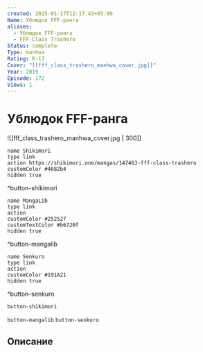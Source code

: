 ```yaml
---
created: 2025-01-17T12:17:43+03:00
Name: Ублюдок FFF-ранга
aliases:
  - Ублюдок FFF-ранга
  - FFF-Class Trashero
Status: complete
Type: manhwa
Rating: R-17
Cover: "[[fff_class_trashero_manhwa_cover.jpg]]"
Year: 2019
Episode: 172
Views: 1
---
```


# Ублюдок FFF-ранга

![[fff_class_trashero_manhwa_cover.jpg | 300]]

```button
name Shikimori
type link
action https://shikimori.one/mangas/147463-fff-class-trashero
customColor #4682b4
hidden true
```
^button-shikimori

```button
name MangaLib
type link
action 
customColor #252527
customTextColor #b6720f
hidden true
```
^button-mangalib

```button
name Senkuro
type link
action 
customColor #191A21
hidden true
```
^button-senkuro



`button-shikimori` 

`button-mangalib` `button-senkuro`

## Описание


